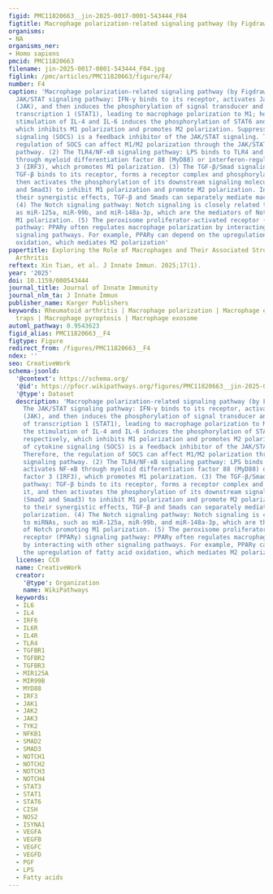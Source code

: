```yaml
---
figid: PMC11820663__jin-2025-0017-0001-543444_F04
figtitle: Macrophage polarization-related signaling pathway (by Figdraw)
organisms:
- NA
organisms_ner:
- Homo sapiens
pmcid: PMC11820663
filename: jin-2025-0017-0001-543444_F04.jpg
figlink: /pmc/articles/PMC11820663/figure/F4/
number: F4
caption: 'Macrophage polarization-related signaling pathway (by Figdraw). (1) The
  JAK/STAT signaling pathway: IFN-γ binds to its receptor, activates Janus kinase
  (JAK), and then induces the phosphorylation of signal transducer and activator of
  transcription 1 (STAT1), leading to macrophage polarization to M1; however, the
  stimulation of IL-4 and IL-6 induces the phosphorylation of STAT6 and STAT3, respectively,
  which inhibits M1 polarization and promotes M2 polarization. Suppressors of cytokine
  signaling (SOCS) is a feedback inhibitor of the JAK/STAT signaling. Therefore, the
  regulation of SOCS can affect M1/M2 polarization through the JAK/STAT signaling
  pathway. (2) The TLR4/NF-κB signaling pathway: LPS binds to TLR4 and activates NF-κB
  through myeloid differentiation factor 88 (MyD88) or interferon-regulating factor
  3 (IRF3), which promotes M1 polarization. (3) The TGF-β/Smad signaling pathway:
  TGF-β binds to its receptor, forms a receptor complex and phosphorylates it, and
  then activates the phosphorylation of its downstream signaling molecules (Smad2
  and Smad3) to inhibit M1 polarization and promote M2 polarization. In addition to
  their synergistic effects, TGF-β and Smads can separately mediate macrophage polarization.
  (4) The Notch signaling pathway: Notch signaling is closely related to miRNAs, such
  as miR-125a, miR-99b, and miR-148a-3p, which are the mediators of Notch promoting
  M1 polarization. (5) The peroxisome proliferator-activated receptor (PPARγ) signaling
  pathway: PPARγ often regulates macrophage polarization by interacting with other
  signaling pathways. For example, PPARγ can depend on the upregulation of fatty acid
  oxidation, which mediates M2 polarization'
papertitle: Exploring the Role of Macrophages and Their Associated Structures in Rheumatoid
  Arthritis
reftext: Xin Tian, et al. J Innate Immun. 2025;17(1).
year: '2025'
doi: 10.1159/000543444
journal_title: Journal of Innate Immunity
journal_nlm_ta: J Innate Immun
publisher_name: Karger Publishers
keywords: Rheumatoid arthritis | Macrophage polarization | Macrophage extracellular
  traps | Macrophage pyroptosis | Macrophage exosome
automl_pathway: 0.9543623
figid_alias: PMC11820663__F4
figtype: Figure
redirect_from: /figures/PMC11820663__F4
ndex: ''
seo: CreativeWork
schema-jsonld:
  '@context': https://schema.org/
  '@id': https://pfocr.wikipathways.org/figures/PMC11820663__jin-2025-0017-0001-543444_F04.html
  '@type': Dataset
  description: 'Macrophage polarization-related signaling pathway (by Figdraw). (1)
    The JAK/STAT signaling pathway: IFN-γ binds to its receptor, activates Janus kinase
    (JAK), and then induces the phosphorylation of signal transducer and activator
    of transcription 1 (STAT1), leading to macrophage polarization to M1; however,
    the stimulation of IL-4 and IL-6 induces the phosphorylation of STAT6 and STAT3,
    respectively, which inhibits M1 polarization and promotes M2 polarization. Suppressors
    of cytokine signaling (SOCS) is a feedback inhibitor of the JAK/STAT signaling.
    Therefore, the regulation of SOCS can affect M1/M2 polarization through the JAK/STAT
    signaling pathway. (2) The TLR4/NF-κB signaling pathway: LPS binds to TLR4 and
    activates NF-κB through myeloid differentiation factor 88 (MyD88) or interferon-regulating
    factor 3 (IRF3), which promotes M1 polarization. (3) The TGF-β/Smad signaling
    pathway: TGF-β binds to its receptor, forms a receptor complex and phosphorylates
    it, and then activates the phosphorylation of its downstream signaling molecules
    (Smad2 and Smad3) to inhibit M1 polarization and promote M2 polarization. In addition
    to their synergistic effects, TGF-β and Smads can separately mediate macrophage
    polarization. (4) The Notch signaling pathway: Notch signaling is closely related
    to miRNAs, such as miR-125a, miR-99b, and miR-148a-3p, which are the mediators
    of Notch promoting M1 polarization. (5) The peroxisome proliferator-activated
    receptor (PPARγ) signaling pathway: PPARγ often regulates macrophage polarization
    by interacting with other signaling pathways. For example, PPARγ can depend on
    the upregulation of fatty acid oxidation, which mediates M2 polarization'
  license: CC0
  name: CreativeWork
  creator:
    '@type': Organization
    name: WikiPathways
  keywords:
  - IL6
  - IL4
  - IRF6
  - IL6R
  - IL4R
  - TLR4
  - TGFBR1
  - TGFBR2
  - TGFBR3
  - MIR125A
  - MIR99B
  - MYD88
  - IRF3
  - JAK1
  - JAK2
  - JAK3
  - TYK2
  - NFKB1
  - SMAD2
  - SMAD3
  - NOTCH1
  - NOTCH2
  - NOTCH3
  - NOTCH4
  - STAT3
  - STAT1
  - STAT6
  - CISH
  - NOS2
  - ISYNA1
  - VEGFA
  - VEGFB
  - VEGFC
  - VEGFD
  - PGF
  - LPS
  - Fatty acids
---
```


